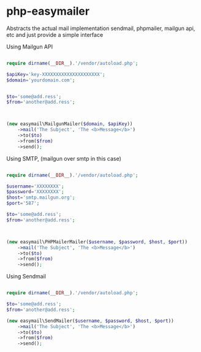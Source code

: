 # php-easymailer
Abstracts the actual mail implementation sendmail, phpmailer, mailgun api, etc and just provide a simple interface


Using Mailgun API

```php

require dirname(__DIR__).'/vendor/autoload.php';

$apiKey='key-XXXXXXXXXXXXXXXXXXXXX';
$domain='yourdomain.com';


$to='some@add.ress';
$from='another@add.ress';



(new easymail\MailgunMailer($domain, $apiKey))
	->mail('The Subject', 'The <b>Message</b>')
	->to($to)
	->from($from)
	->send();

```


Using SMTP, (mailgun over smtp in this case)
```php

require dirname(__DIR__).'/vendor/autoload.php';

$username='XXXXXXXX';
$password='XXXXXXXX';
$host='smtp.mailgun.org';
$port='587';

$to='some@add.ress';
$from='another@add.ress';



(new easymail\PHPMailerMailer($username, $password, $host, $port))
	->mail('The Subject', 'The <b>Message</b>')
	->to($to)
	->from($from)
	->send();


```


Using Sendmail
```php

require dirname(__DIR__).'/vendor/autoload.php';

$to='some@add.ress';
$from='another@add.ress';

(new easymail\SendMailer($username, $password, $host, $port))
	->mail('The Subject', 'The <b>Message</b>')
	->to($to)
	->from($from)
	->send();


```
